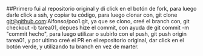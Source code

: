 ##Primero fui al repositorio original y di click en el botón de fork, para luego darle click a ssh, y copiar tu código, para luego clonar con, git clone git@github.com:Alfonso/poo1.git, ya que se clono, creé el branch con, git checkout -b tarea01, depues hize el commit, con ayuda de git commit -m "commit hecho", para luego utilizar o subirlo con el push, git push origin tarea01, y por ultimo creé el PR en el repositorio original, dar click en el botón verde, y utilizando tu branch en vez de marter.
